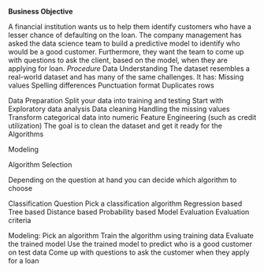 **Business Objective**

A financial institution wants us to help them identify customers who have a lesser chance of defaulting on the loan.
The company management has asked the data science team to build a predictive model to identify who would be a good customer. Furthermore, they want the team to come up with questions to ask the client, based on the model, when they are applying for loan.
*Procedure*
Data Understanding
The dataset resembles a real-world dataset and has many of the same challenges. It has:
Missing values
Spelling differences
Punctuation format
Duplicates rows

Data Preparation
Split your data into training and testing
Start with Exploratory data analysis
Data cleaning
Handling the missing values
Transform categorical data into numeric
Feature Engineering (such as credit utilization)
The goal is to clean the dataset and get it ready for the Algorithms

Modeling

Algorithm Selection

Depending on the question at hand you can decide which algorithm
to choose

Classification Question
Pick a classification algorithm
Regression based
Tree based
Distance based
Probability based
Model Evaluation
Evaluation criteria

Modeling:
Pick an algorithm
Train the algorithm using training data
Evaluate the trained model
Use the trained model to predict who is a good customer
on test data
Come up with questions to ask the customer when they
apply for a loan
